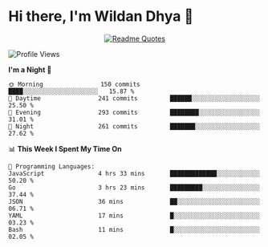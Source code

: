 # Hi there, I'm Wildan Dhya 👋 

<div align="center">
  <a href="https://github.com/piyushsuthar/github-readme-quotes">
    <img src="https://quotes-github-readme.vercel.app/api?quote=Try%2C%20Fail%2C%20Retry&author=unknown&type=vertical&theme=dark" alt="Readme Quotes">
  </a>
</div>

<!--START_SECTION:waka-->
![Profile Views](http://img.shields.io/badge/Profile%20Views-0-blue)

**I'm a Night 🦉** 

```text
🌞 Morning                150 commits         ████░░░░░░░░░░░░░░░░░░░░░   15.87 % 
🌆 Daytime                241 commits         ██████░░░░░░░░░░░░░░░░░░░   25.50 % 
🌃 Evening                293 commits         ████████░░░░░░░░░░░░░░░░░   31.01 % 
🌙 Night                  261 commits         ███████░░░░░░░░░░░░░░░░░░   27.62 % 
```


📊 **This Week I Spent My Time On** 

```text
💬 Programming Languages: 
JavaScript               4 hrs 33 mins       █████████████░░░░░░░░░░░░   50.20 % 
Go                       3 hrs 23 mins       █████████░░░░░░░░░░░░░░░░   37.44 % 
JSON                     36 mins             ██░░░░░░░░░░░░░░░░░░░░░░░   06.71 % 
YAML                     17 mins             █░░░░░░░░░░░░░░░░░░░░░░░░   03.23 % 
Bash                     11 mins             █░░░░░░░░░░░░░░░░░░░░░░░░   02.05 % 
```


<!--END_SECTION:waka-->

<!--## GitHub Stats-->
<!--![Top Languages](https://github-readme-stats.vercel.app/api/top-langs/?username=wildandhya&layout=compact&theme=dracula)-->












